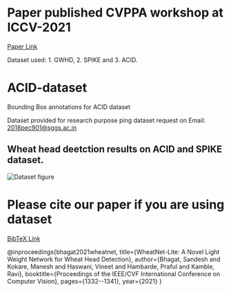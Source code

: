 # Paper published CVPPA workshop at ICCV-2021

[Paper Link](https://openaccess.thecvf.com/content/ICCV2021W/CVPPA/papers/Bhagat_WheatNet-Lite_A_Novel_Light_Weight_Network_for_Wheat_Head_Detection_ICCVW_2021_paper.pdf)

Dataset used: 1. GWHD, 2. SPIKE and 3. ACID.

# ACID-dataset
Bounding Box annotations for ACID dataset 

Dataset provided for research purpose ping dataset request on Email: 2018pec901@sggs.ac.in

## Wheat head deetction results on ACID and SPIKE dataset.
![Dataset figure](dataset.png)


# Please cite our paper if you are using dataset

[BibTeX Link](https://scholar.googleusercontent.com/scholar.bib?q=info:Lzm2pPfovw8J:scholar.google.com/&output=citation&scisdr=CgWP9QCCEIzNjUmUa9E:AAGBfm0AAAAAYZyRc9Ge4MQVnsWHIAgQtlgLy8yGnI-b&scisig=AAGBfm0AAAAAYZyRc4BK6keOslWiAFT1Ns2e8QFMS23W&scisf=4&ct=citation&cd=-1&hl=en)

@inproceedings{bhagat2021wheatnet,
  title={WheatNet-Lite: A Novel Light Weight Network for Wheat Head Detection},
  author={Bhagat, Sandesh and Kokare, Manesh and Haswani, Vineet and Hambarde, Praful and Kamble, Ravi},
  booktitle={Proceedings of the IEEE/CVF International Conference on Computer Vision},
  pages={1332--1341},
  year={2021}
}
